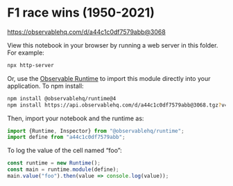 # F1 race wins (1950-2021)

https://observablehq.com/d/a44c1c0df7579abb@3068

View this notebook in your browser by running a web server in this folder. For
example:

~~~sh
npx http-server
~~~

Or, use the [Observable Runtime](https://github.com/observablehq/runtime) to
import this module directly into your application. To npm install:

~~~sh
npm install @observablehq/runtime@4
npm install https://api.observablehq.com/d/a44c1c0df7579abb@3068.tgz?v=3
~~~

Then, import your notebook and the runtime as:

~~~js
import {Runtime, Inspector} from "@observablehq/runtime";
import define from "a44c1c0df7579abb";
~~~

To log the value of the cell named “foo”:

~~~js
const runtime = new Runtime();
const main = runtime.module(define);
main.value("foo").then(value => console.log(value));
~~~
